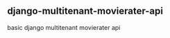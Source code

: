 django-multitenant-movierater-api
----------------------------------


basic django multitenant movierater api 
